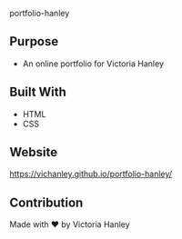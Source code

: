 portfolio-hanley

## Purpose
* An online portfolio for Victoria Hanley

## Built With
* HTML
* CSS
## Website
https://vichanley.github.io/portfolio-hanley/

## Contribution
Made with ❤️ by Victoria Hanley